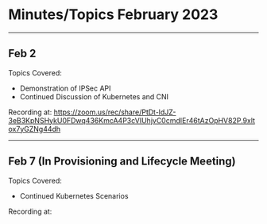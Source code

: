 # Minutes/Topics February 2023

---

## Feb 2

Topics Covered:

- Demonstration of IPSec API
- Continued Discussion of Kubernetes and CNI

Recording at: <https://zoom.us/rec/share/PtDt-ldJZ-3eB3KpNSHykU0FDwq436KmcA4P3cVIUhjvC0cmdIEr46tAzOpHV82P.9xltox7yGZNg44dh>

---

## Feb 7 (In Provisioning and Lifecycle Meeting)

Topics Covered:

- Continued Kubernetes Scenarios

Recording at:
